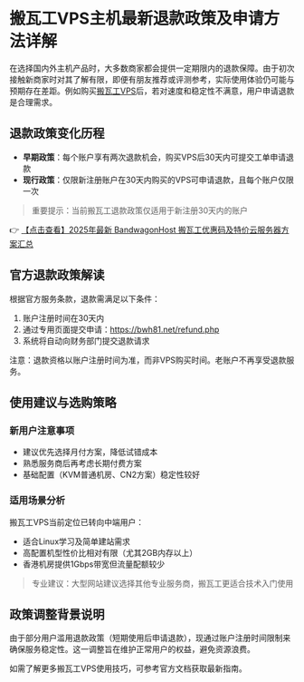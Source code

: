 # 搬瓦工VPS主机最新退款政策及申请方法详解

在选择国内外主机产品时，大多数商家都会提供一定期限内的退款保障。由于初次接触新商家时对其了解有限，即便有朋友推荐或评测参考，实际使用体验仍可能与预期存在差距。例如购买[搬瓦工VPS](https://bit.ly/banwagon)后，若对速度和稳定性不满意，用户申请退款是合理需求。

## 退款政策变化历程

- **早期政策**：每个账户享有两次退款机会，购买VPS后30天内可提交工单申请退款
- **现行政策**：仅限新注册账户在30天内购买的VPS可申请退款，且每个账户仅限一次

> 重要提示：当前搬瓦工退款政策仅适用于新注册30天内的账户

👉 [【点击查看】2025年最新 BandwagonHost 搬瓦工优惠码及特价云服务器方案汇总](https://bit.ly/banwagon)

## 官方退款政策解读

根据官方服务条款，退款需满足以下条件：
1. 账户注册时间在30天内
2. 通过专用页面提交申请：https://bwh81.net/refund.php
3. 系统将自动向财务部门提交退款请求

注意：退款资格以账户注册时间为准，而非VPS购买时间。老账户不再享受退款服务。

## 使用建议与选购策略

### 新用户注意事项
- 建议优先选择月付方案，降低试错成本
- 熟悉服务商后再考虑长期付费方案
- 基础配置（KVM普通机房、CN2方案）稳定性较好

### 适用场景分析
搬瓦工VPS当前定位已转向中端用户：
- 适合Linux学习及简单建站需求
- 高配置机型性价比相对有限（尤其2GB内存以上）
- 香港机房提供1Gbps带宽但流量配额较少

> 专业建议：大型网站建议选择其他专业服务商，搬瓦工更适合技术入门使用

## 政策调整背景说明
由于部分用户滥用退款政策（短期使用后申请退款），现通过账户注册时间限制来确保服务稳定性。这一调整旨在维护正常用户的权益，避免资源浪费。

如需了解更多搬瓦工VPS使用技巧，可参考官方文档获取最新指南。